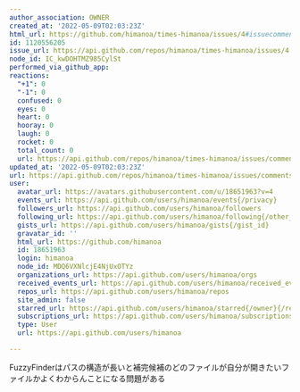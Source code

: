 ```yaml
---
author_association: OWNER
created_at: '2022-05-09T02:03:23Z'
html_url: https://github.com/himanoa/times-himanoa/issues/4#issuecomment-1120556205
id: 1120556205
issue_url: https://api.github.com/repos/himanoa/times-himanoa/issues/4
node_id: IC_kwDOHTMZ985CylSt
performed_via_github_app: 
reactions:
  "+1": 0
  "-1": 0
  confused: 0
  eyes: 0
  heart: 0
  hooray: 0
  laugh: 0
  rocket: 0
  total_count: 0
  url: https://api.github.com/repos/himanoa/times-himanoa/issues/comments/1120556205/reactions
updated_at: '2022-05-09T02:03:23Z'
url: https://api.github.com/repos/himanoa/times-himanoa/issues/comments/1120556205
user:
  avatar_url: https://avatars.githubusercontent.com/u/18651963?v=4
  events_url: https://api.github.com/users/himanoa/events{/privacy}
  followers_url: https://api.github.com/users/himanoa/followers
  following_url: https://api.github.com/users/himanoa/following{/other_user}
  gists_url: https://api.github.com/users/himanoa/gists{/gist_id}
  gravatar_id: ''
  html_url: https://github.com/himanoa
  id: 18651963
  login: himanoa
  node_id: MDQ6VXNlcjE4NjUxOTYz
  organizations_url: https://api.github.com/users/himanoa/orgs
  received_events_url: https://api.github.com/users/himanoa/received_events
  repos_url: https://api.github.com/users/himanoa/repos
  site_admin: false
  starred_url: https://api.github.com/users/himanoa/starred{/owner}{/repo}
  subscriptions_url: https://api.github.com/users/himanoa/subscriptions
  type: User
  url: https://api.github.com/users/himanoa

---
```

FuzzyFinderはパスの構造が長いと補完候補のどのファイルが自分が開きたいファイルかよくわからんことになる問題がある